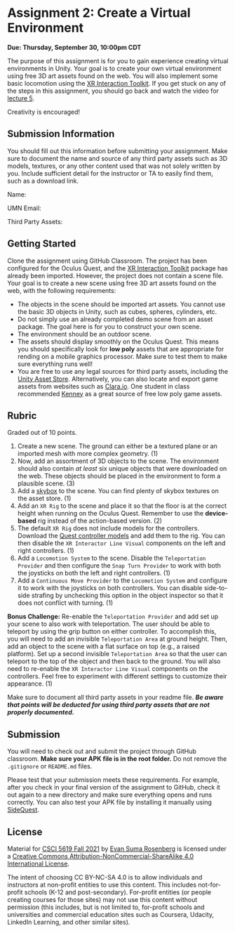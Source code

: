 # Assignment 2: Create a Virtual Environment

**Due: Thursday, September 30, 10:00pm CDT**

The purpose of this assignment is for you to gain experience creating virtual environments in Unity.  Your goal is to create your own virtual environment using free 3D art assets found on the web.  You will also implement some basic locomotion using the [XR Interaction Toolkit](https://docs.unity3d.com/Packages/com.unity.xr.interaction.toolkit@1.0/manual/index.html).  If you get stuck on any of the steps in this assignment, you should go back and watch the video for [lecture 5](https://github.com/CSCI-5619-Fall-2021/Lecture-5).

Creativity is encouraged!

## Submission Information

You should fill out this information before submitting your assignment.  Make sure to document the name and source of any third party assets such as 3D models, textures, or any other content used that was not solely written by you.  Include sufficient detail for the instructor or TA to easily find them, such as a download link.

Name: 

UMN Email:

Third Party Assets:

## Getting Started

Clone the assignment using GitHub Classroom.  The project has been configured for the Oculus Quest, and the [XR Interaction Toolkit](https://docs.unity3d.com/Packages/com.unity.xr.interaction.toolkit@1.0/manual/index.html) package has already been imported.  However, the project does not contain a scene file.  Your goal is to create a new scene using free 3D art assets found on the web, with the following requirements:

- The objects in the scene should be imported art assets.  You cannot use the basic 3D objects in Unity, such as cubes, spheres, cylinders, etc. 
- Do not simply use an already completed demo scene from an asset package.  The goal here is for you to construct your own scene.
- The environment should be an outdoor scene.  
- The assets should display smoothly on the Oculus Quest.  This means you should specifically look for **low poly** assets that are appropriate for rending on a mobile graphics processor.  Make sure to test them to make sure everything runs well!
- You are free to use any legal sources for third party assets, including the [Unity Asset Store](https://assetstore.unity.com/).  Alternatively, you can also locate and export game assets from websites such as [Clara.io](https://clara.io/).  One student in class recommended [Kenney](https://www.kenney.nl/) as a great source of free low poly game assets.

## Rubric

Graded out of 10 points. 

1. Create a new scene. The ground can either be a textured plane or an imported mesh with more complex geometry. (1)
2. Now, add an assortment of 3D objects to the scene.  The environment should also contain *at least* six unique objects that were downloaded on the web. These objects should be placed in the environment to form a plausible scene. (3)
3. Add a [skybox](https://medium.com/nerd-for-tech/tip-of-the-day-skybox-101-in-unity3d-d0b043ece592) to the scene. You can find plenty of skybox textures on the asset store. (1)
4. Add an `XR Rig` to the scene and place it so that the floor is at the correct height when running on the Oculus Quest. Remember to use the **device-based** rig instead of the action-based version. (2)
5. The default `XR Rig` does not include models for the controllers.  Download the [Quest controller models](https://developer.oculus.com/downloads/package/oculus-controller-art/) and add them to the rig.  You can then disable the `XR Interactor Line Visual` components on the left and right controllers. (1)
6. Add a `Locomotion System` to the scene.  Disable the `Teleportation Provider` and then configure the `Snap Turn Provider` to work with both the joysticks on both the left and right controllers. (1)
7. Add a `Continuous Move Provider` to the `Locomotion System` and configure it to work with the joysticks on both controllers.  You can disable side-to-side strafing by unchecking this option in the object inspector so that it does not conflict with turning. (1)

**Bonus Challenge:** Re-enable the `Teleportation Provider` and add set up your scene to also work with teleportation.  The user should be able to teleport by using the grip button on either controller. To accomplish this, you will need to add an invisible `Teleportation Area` at ground height.  Then, add an object to the scene with a flat surface on top (e.g., a raised platform).  Set up a second invisible `Teleportation Area` so that the user can teleport to the top of the object and then back to the ground. You will also need to re-enable the `XR Interactor Line Visual` components on the controllers. Feel free to experiment with different settings to customize their appearance.  (1)

Make sure to document all third party assets in your readme file. ***Be aware that points will be deducted for using third party assets that are not properly documented.***

## Submission

You will need to check out and submit the project through GitHub classroom.  **Make sure your APK file is in the root folder.** Do not remove the `.gitignore` or `README.md` files.

Please test that your submission meets these requirements.  For example, after you check in your final version of the assignment to GitHub, check it out again to a new directory and make sure everything opens and runs correctly.  You can also test your APK file by installing it manually using [SideQuest](https://sidequestvr.com/).

## License

Material for [CSCI 5619 Fall 2021](https://canvas.umn.edu/courses/268490) by [Evan Suma Rosenberg](https://illusioneering.umn.edu/) is licensed under a [Creative Commons Attribution-NonCommercial-ShareAlike 4.0 International License](http://creativecommons.org/licenses/by-nc-sa/4.0/).

The intent of choosing CC BY-NC-SA 4.0 is to allow individuals and instructors at non-profit entities to use this content.  This includes not-for-profit schools (K-12 and post-secondary). For-profit entities (or people creating courses for those sites) may not use this content without permission (this includes, but is not limited to, for-profit schools and universities and commercial education sites such as Coursera, Udacity, LinkedIn Learning, and other similar sites).   
